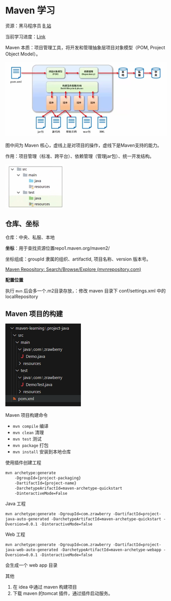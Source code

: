 # Maven 学习

资源：黑马程序员 [B 站](https://www.bilibili.com/video/BV1Ah411S7ZE)



当前学习进度：[Link](https://www.bilibili.com/video/BV1Ah411S7ZE)



Maven 本质：项目管理工具，将开发和管理抽象层项目对象模型（POM, Project Object Model）。

![image-20240317165145995](typora_pic/Maven/image-20240317165145995.png)

图中间为 Maven 核心，虚线上是对项目的操作，虚线下是Maven支持的能力。

作用：项目管理（标准、跨平台）、依赖管理（管理jar包）、统一开发结构。

<img src="typora_pic/Maven/image-20240317165251173.png" alt="image-20240317165251173" style="zoom:50%;" />





## 仓库、坐标

仓库：中央、私服、本地

**坐标**：用于查找资源位置repo1.maven.org/maven2/

坐标组成：groupId 隶属的组织、artifactId, 项目名称、version 版本号。

[Maven Repository: Search/Browse/Explore (mvnrepository.com)](https://mvnrepository.com/)

**配置位置**

执行 `mvn` 后会多一个.m2目录存放，：修改 maven 目录下 conf/settings.xml 中的 localRepository







## Maven 项目的构建

![image-20240317175102551](typora_pic/Maven/image-20240317175102551.png)

Maven 项目构建命令

- `mvn compile`  编译
- `mvn clean` 清理
- `mvn test` 测试
- `mvn package` 打包
- `mvn install` 安装到本地仓库



使用插件创建工程

```
mvn archetype:generate
	-DgroupId={project-packaging}
	-DartifactId={project-name}
	-DarchetypeArifactId=maven-archetype-quickstart
	-DinteractiveMode=False
```

Java 工程

```
mvn archetype:generate -DgroupId=com.zrawberry -DartifactId=project-java-auto-generated -DarchetypeArtifactId=maven-archetype-quickstart -Dversion=0.0.1 -DinteractiveMode=false
```

Web 工程

```
mvn archetype:generate -DgroupId=com.zrawberry -DartifactId=project-java-web-auto-generated -DarchetypeArtifactId=maven-archetype-webapp -Dversion=0.0.1 -DinteractiveMode=false
```

会生成一个 web app 目录



其他

1. 在 idea 中通过 maven 构建项目
2. 下载 maven 的tomcat 插件，通过插件启动服务。

